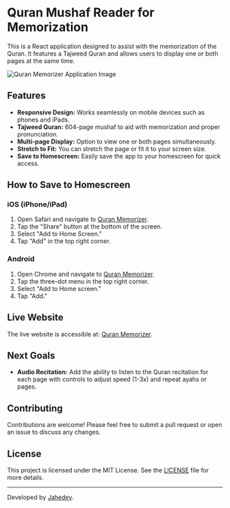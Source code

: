 # Quran Mushaf Reader for Memorization

This is a React application designed to assist with the memorization of the Quran. It features a Tajweed Quran and allows users to display one or both pages at the same time. 

![Quran Memorizer Application Image](https://i.imgur.com/dQm9lBT.png)

## Features

- **Responsive Design:** Works seamlessly on mobile devices such as phones and iPads.
- **Tajweed Quran:** 604-page mushaf to aid with memorization and proper pronunciation.
- **Multi-page Display:** Option to view one or both pages simultaneously.
- **Stretch to Fit:** You can stretch the page or fit it to your screen size.
- **Save to Homescreen:** Easily save the app to your homescreen for quick access.

## How to Save to Homescreen

### iOS (iPhone/iPad)

1. Open Safari and navigate to [Quran Memorizer](https://jahedev.github.io/quran-memorizer/).
2. Tap the "Share" button at the bottom of the screen.
3. Select "Add to Home Screen."
4. Tap "Add" in the top right corner.

### Android

1. Open Chrome and navigate to [Quran Memorizer](https://jahedev.github.io/quran-memorizer/).
2. Tap the three-dot menu in the top right corner.
3. Select "Add to Home screen."
4. Tap "Add."

## Live Website

The live website is accessible at: [Quran Memorizer](https://jahedev.github.io/quran-memorizer/).

## Next Goals

- **Audio Recitation:** Add the ability to listen to the Quran recitation for each page with controls to adjust speed (1-3x) and repeat ayahs or pages.

## Contributing

Contributions are welcome! Please feel free to submit a pull request or open an issue to discuss any changes.

## License

This project is licensed under the MIT License. See the [LICENSE](LICENSE) file for more details.

---

Developed by [Jahedev](https://github.com/jahedev).

